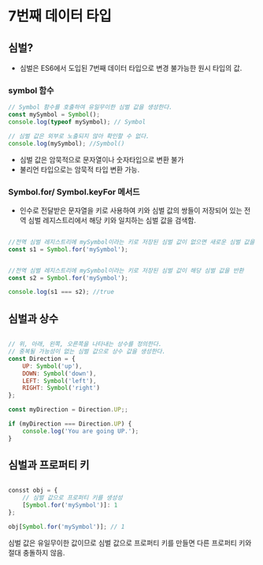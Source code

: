# 7번째 데이터 타입

## 심벌?
- 심벌은 ES6에서 도입된 7번째 데이터 타입으로 변경 불가능한 원시 타입의 값.


### symbol 함수

``` js
// Symbol 함수를 호출하여 유일무이한 심벌 값을 생성한다.
const mySymbol = Symbol();
console.log(typeof mySymbol); // Symbol

// 심벌 값은 외부로 노출되지 않아 확인할 수 없다.
console.log(mySymbol); //Symbol()
```
- 심벌 값은 암묵적으로 문자열이나 숫자타입으로 변환 불가
- 불리언 타입으로는 암묵적 타입 변환 가능.

### Symbol.for/ Symbol.keyFor 메서드
- 인수로 전달받은 문자열을 키로 사용하여 키와 심벌 값의 쌍들이 저장되어 있는 전역 심벌 레지스트리에서 해당 키와 일치하는 심벌 값을 검색함.

``` js

//전역 심벌 레지스트리에 mySymbol이라는 키로 저장된 심벌 값이 없으면 새로운 심벌 값을 생성
const s1 = Symbol.for('mySymbol');


//전역 심벌 레지스트리에 mySymbol이라는 키로 저장된 심벌 값이 해당 심벌 값을 반환
const s2 = Symbol.for('mySymbol');

console.log(s1 === s2); //true

```
## 심벌과 상수

``` js

// 위, 아래, 왼쪽, 오른쪽을 나타내는 상수를 정의한다.
// 중복될 가능성이 없는 심벌 값으로 상수 값을 생성한다.
const Direction = {
    UP: Symbol('up'),
    DOWN: Symbol('down'),
    LEFT: Symbol('left'),
    RIGHT: Symbol('right')
};

const myDirection = Direction.UP;;

if (myDirection === Direction.UP) {
    console.log('You are going UP.');
}
```

## 심벌과 프로퍼티 키

``` js

consst obj = {
    // 심벌 값으로 프로퍼티 키를 생성성
    [Symbol.for('mySymbol')]: 1
};

obj[Symbol.for('mySymbol')]; // 1
```

심벌 값은 유일무이한 값이므로 심벌 값으로 프로퍼티 키를 만들면 다른 프로퍼티 키와 절대 충돌하지 않음.
